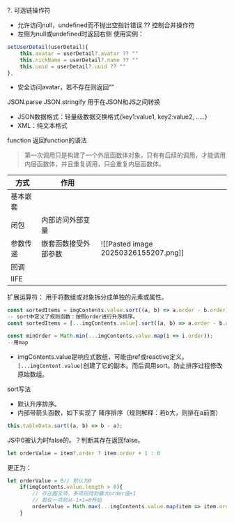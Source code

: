 ?. 可选链操作符  
- 允许访问null，undefined而不抛出空指针错误
?? 控制合并操作符
- 左侧为null或undefined时返回右侧
使用实例：
```js
setUserDetail(userDetail){
	this.avatar = userDetail?.avatar ?? ""
	this.nickName = userDetail?.name ?? ""
	this.uuid = userDetail?.uuid ?? ""
},
```
- 安全访问avatar，若不存在则返回“”

JSON.parse  JSON.stringify 用于在JSON和JS之间转换
- JSON数据格式：轻量级数据交换格式{key1:value1, key2:value2, .....}
- XML：纯文本格式


function 返回function的语法
> 第一次调用只是构建了一个外层函数体对象，只有有后续的调用，才能调用内层函数体，并且重复调用，只会重复内层函数体。

| 方式   | 作用         |                                      |
| ---- | ---------- | ------------------------------------ |
| 基本嵌套 |            |                                      |
| 闭包   | 内部访问外部变量   |                                      |
| 参数传递 | 嵌套函数接受外部参数 | ![[Pasted image 20250326155207.png]] |
| 回调   |            |                                      |
| IIFE |            |                                      |

扩展运算符：
用于将数组或对象拆分成单独的元素或属性。
```js
const sortedItems = imgContents.value.sort((a, b) => a.order - b.order);
-- sort中定义了规则函数：按照order进行升序排序。
const sortedItems = [...imgContents.value].sort((a, b) => a.order - b.order);

const minOrder = Math.min(...imgContents.value.map(i => i.order));
--用map
```
- imgContents.value是响应式数组，可能由ref或reactive定义。`[...imgContent.value]`创建了它的副本。而后调用sort。防止排序过程修改原始数组。

sort写法
- 默认升序排序。
- 内部带箭头函数，如下实现了 降序排序（规则解释：若b大，则排在a前面）
```js
this.tableData.sort((a, b) => b - a);
```




JS中0被认为时false的。？判断其存在返回false。
```js
let orderValue = item?.order ? item.order + 1 : 0
```
更正为：
```js
let orderValue = 0// 默认为0
    if(imgContents.value.length > 0){
        // 存在图文项，多项则找到最大order值+1
        // 若仅一项则从-1+1=0开始
        orderValue = Math.max(...imgContents.value.map(item => item.order ?? -1))+1
    }
```